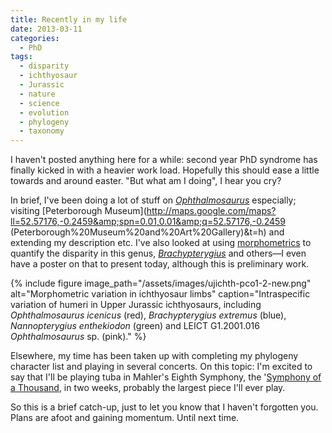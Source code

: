 ```yaml
---
title: Recently in my life
date: 2013-03-11
categories:
  - PhD
tags:
  - disparity
  - ichthyosaur
  - Jurassic
  - nature
  - science
  - evolution
  - phylogeny
  - taxonomy
---
```

I haven't posted anything here for a while: second year PhD syndrome has
finally kicked in with a heavier work load. Hopefully this should ease a little
towards and around easter. "But what am I doing", I hear you cry?

In brief, I've been doing a lot of stuff
on [_Ophthalmosaurus_](http://en.wikipedia.org/wiki/Ophthalmosaurus)
especially; visiting [Peterborough
Museum](http://maps.google.com/maps?ll=52.57176,-0.2459&amp;spn=0.01,0.01&amp;q=52.57176,-0.2459
(Peterborough%20Museum%20and%20Art%20Gallery)&amp;t=h) and extending my
description etc. I've also looked at using
[morphometrics](http://en.wikipedia.org/wiki/Morphometrics) to quantify the
disparity in this
genus, [_Brachypterygius_](http://en.wikipedia.org/wiki/Brachypterygius) and
others—I even have a poster on that to present today, although this is
preliminary work.

{% include figure image_path="/assets/images/ujichth-pco1-2-new.png" alt="Morphometric variation in ichthyosaur limbs" caption="Intraspecific variation of humeri in Upper Jurassic ichthyosaurs, including _Ophthalmosaurus icenicus_ (red), _Brachypterygius extremus_ (blue), _Nannopterygius enthekiodon_ (green) and LEICT G1.2001.016 _Ophthalmosaurus_ sp. (pink)." %}

Elsewhere, my time has been taken up with completing my phylogeny character
list and playing in several concerts. On this topic: I'm excited to say that
I'll be playing tuba in Mahler's Eighth Symphony, the '[Symphony of
a Thousand](http://en.wikipedia.org/wiki/Symphony_No._8_%28Mahler%29), in two
weeks, probably the largest piece I'll ever play.

So this is a brief catch-up, just to let you know that I haven't forgotten you.
Plans are afoot and gaining momentum. Until next time.
